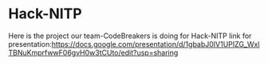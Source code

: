 # Hack-NITP
Here is the project our team-CodeBreakers is doing for Hack-NITP
link for presentation:https://docs.google.com/presentation/d/1gbabJ0IV1UPIZG_WxlTBNuKmprfwwF06gvH0w3tCUto/edit?usp=sharing
